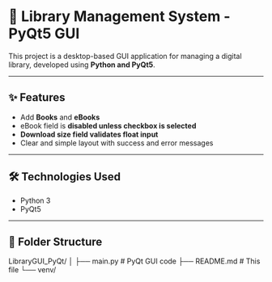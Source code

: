 # 📘 Library Management System - PyQt5 GUI

This project is a desktop-based GUI application for managing a digital library, developed using **Python and PyQt5**.

---

## ✨ Features

- Add **Books** and **eBooks**
- eBook field is **disabled unless checkbox is selected**
- **Download size field validates float input**
- Clear and simple layout with success and error messages

---

## 🛠️ Technologies Used

- Python 3
- PyQt5

---

## 📂 Folder Structure

LibraryGUI_PyQt/
│
├── main.py # PyQt GUI code
├── README.md # This file
└── venv/
